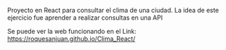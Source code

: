 Proyecto en React para consultar el clima de una ciudad.
La idea de este ejercicio fue aprender a realizar consultas en una API

Se puede ver la web funcionando en el Link: https://roquesanjuan.github.io/Clima_React/
